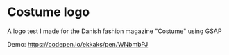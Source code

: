 # Costume logo 

A logo test I made for the Danish fashion magazine "Costume" using GSAP

Demo: https://codepen.io/ekkaks/pen/WNbmbPJ
